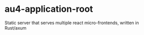 # au4-application-root
Static server that serves multiple react micro-frontends, written in Rust/axum
